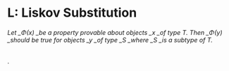 # L: Liskov Substitution

###### Let _Φ\(x\) _be a property provable about objects _x _of type _T_. Then _Φ\(y\) _should be true for objects _y _of type _S _where _S _is a subtype of _T._

.



